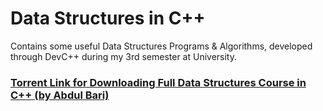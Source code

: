# Data Structures in C++
Contains some useful Data Structures Programs & Algorithms, developed through DevC++ during my 3rd semester at University.

### [Torrent Link for Downloading Full Data Structures Course in C++ (by Abdul Bari)](Mastering_Data_Structures_and_Algorithms_using_C_and_C++.torrent)
